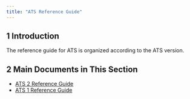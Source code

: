 ```yaml
---
title: "ATS Reference Guide"
---
```


## 1 Introduction

The reference guide for ATS is organized according to the ATS version.

## 2 Main Documents in This Section

* [ATS 2 Reference Guide](rg-version-2/rg-version-2)
* [ATS 1 Reference Guide](rg-version-1/rg-version-1)
